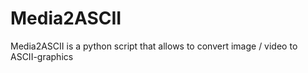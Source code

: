 # Media2ASCII
Media2ASCII is a python script that allows to convert image / video to ASCII-graphics
